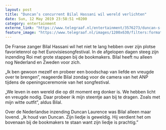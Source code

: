 ```yaml
---
layout: post
title: "Duncan’s concurrent Bilal Hassani wil wereld verlichten"
date: Sun, 12 May 2019 23:58:51 +0200
category: entertainment
externe_link: "https://www.telegraaf.nl/entertainment/3576273/duncan-s-concurrent-bilal-hassani-wil-wereld-verlichten"
feature_image: "https://www.telegraaf.nl/images/1200x630/filters:format(jpeg):quality(80)/cdn-kiosk-api.telegraaf.nl/2245a50a-7501-11e9-bc09-0255c322e81b.jpg"
---
```


<p class="intro">De Franse zanger Bilal Hassani wil het niet te lang hebben over zijn plotse favorietenrol op het Eurovisiesongfestival. In de afgelopen dagen steeg zijn inzending Roi met grote stappen bij de bookmakers. Bilal heeft nu alleen nog Nederland en Zweden voor zich.</p> <p>„Ik ben gewoon mezelf en probeer een boodschap van liefde en vreugde over te brengen”, reageerde Bilal zondag voor de camera van het ANP tijdens de openingsceremonie van het songfestival.</p><p>„We leven in een wereld die op dit moment erg donker is. We hebben licht en vreugde nodig. Daar probeer ik mijn steentje aan bij te dragen. Zoals met mijn witte outfit”, aldus Bilal.</p><p>Over de Nederlandse inzending Duncan Laurence was Bilal alleen maar lovend. „Ik houd van Duncan. Zijn liedje is geweldig. Hij verdient het om bovenaan bij de bookmakers te staan want zijn liedje is prachtig.”</p>
